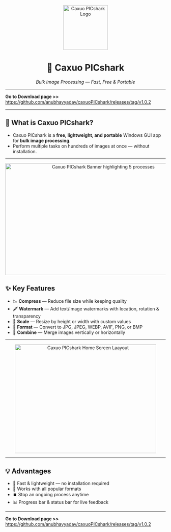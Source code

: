 <p align="center">
  <img src="https://github.com/user-attachments/assets/8953e0a1-7848-4549-8135-2fd11f9e0f12" alt="Caxuo PICshark Logo" width="140">
</p>

<h1 align="center">🦈 Caxuo PICshark</h1>

<p align="center">
  <em>Bulk Image Processing — Fast, Free & Portable</em>
</p>

---

**Go to Download page >>** https://github.com/anubhavyadav/caxuoPICshark/releases/tag/v1.0.2

---

## 📌 What is Caxuo PICshark?

- Caxuo PICshark is a **free, lightweight, and portable** Windows GUI app for **bulk image processing**.  
- Perform multiple tasks on hundreds of images at once — without installation.

---

<p align="center">
  <img width="600" height="350" alt="Caxuo PICshark Banner highlighting 5 processes" src="https://github.com/user-attachments/assets/281f4d2f-b274-4ca4-9ea5-74b944240d6f" />
</p>

## ✨ Key Features

- 📉 **Compress** — Reduce file size while keeping quality  
- 🖋️ **Watermark** — Add text/image watermarks with location, rotation & transparency  
- 📏 **Scale** — Resize by height or width with custom values  
- 🔄 **Format** — Convert to JPG, JPEG, WEBP, AVIF, PNG, or BMP  
- 🧩 **Combine** — Merge images vertically or horizontally  

---

<p align="center">
  <img width="444" height="341" alt="Caxuo PICshark Home Screen Laayout" src="https://github.com/user-attachments/assets/9731639c-1330-43dc-b209-502960aca560" />
</p>

---

## 💡 Advantages

- 🚀 Fast & lightweight — no installation required  
- 📂 Works with all popular formats  
- ⏹️ Stop an ongoing process anytime  
- 📊 Progress bar & status bar for live feedback  

---

**Go to Download page >>** https://github.com/anubhavyadav/caxuoPICshark/releases/tag/v1.0.2

